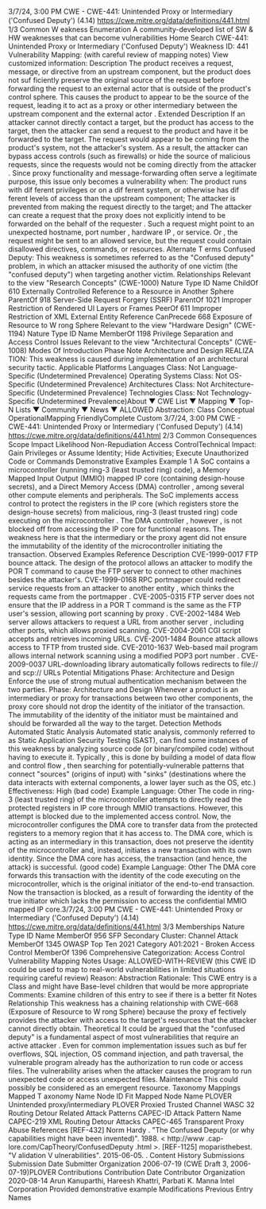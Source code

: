 3/7/24, 3:00 PM CWE - CWE-441: Unintended Proxy or Intermediary ('Confused Deputy') (4.14)
https://cwe.mitre.org/data/deﬁnitions/441.html 1/3
Common W eakness Enumeration
A community-developed list of SW & HW weaknesses that can become
vulnerabilities
Home Search
CWE-441: Unintended Proxy or Intermediary ('Confused Deputy')
Weakness ID: 441
Vulnerability Mapping: (with careful review of mapping notes)
View customized information:
 Description
The product receives a request, message, or directive from an upstream component, but the product does not suf ficiently preserve
the original source of the request before forwarding the request to an external actor that is outside of the product's control sphere.
This causes the product to appear to be the source of the request, leading it to act as a proxy or other intermediary between the
upstream component and the external actor .
 Extended Description
If an attacker cannot directly contact a target, but the product has access to the target, then the attacker can send a request to the
product and have it be forwarded to the target. The request would appear to be coming from the product's system, not the attacker's
system. As a result, the attacker can bypass access controls (such as firewalls) or hide the source of malicious requests, since the
requests would not be coming directly from the attacker .
Since proxy functionality and message-forwarding often serve a legitimate purpose, this issue only becomes a vulnerability when:
The product runs with dif ferent privileges or on a dif ferent system, or otherwise has dif ferent levels of access than the
upstream component;
The attacker is prevented from making the request directly to the target; and
The attacker can create a request that the proxy does not explicitly intend to be forwarded on the behalf of the requester .
Such a request might point to an unexpected hostname, port number , hardware IP , or service. Or , the request might be sent
to an allowed service, but the request could contain disallowed directives, commands, or resources.
 Alternate T erms
Confused Deputy: This weakness is sometimes referred to as the "Confused deputy" problem, in which an attacker misused
the authority of one victim (the "confused deputy") when targeting another victim.
 Relationships
 Relevant to the view "Research Concepts" (CWE-1000)
Nature Type ID Name
ChildOf 610 Externally Controlled Reference to a Resource in Another Sphere
ParentOf 918 Server-Side Request Forgery (SSRF)
ParentOf 1021 Improper Restriction of Rendered UI Layers or Frames
PeerOf 611 Improper Restriction of XML External Entity Reference
CanPrecede 668 Exposure of Resource to W rong Sphere
 Relevant to the view "Hardware Design" (CWE-1194)
Nature Type ID Name
MemberOf 1198 Privilege Separation and Access Control Issues
 Relevant to the view "Architectural Concepts" (CWE-1008)
 Modes Of Introduction
Phase Note
Architecture and Design REALIZA TION: This weakness is caused during implementation of an architectural security tactic.
 Applicable Platforms
Languages
Class: Not Language-Specific (Undetermined Prevalence)
Operating Systems
Class: Not OS-Specific (Undetermined Prevalence)
Architectures
Class: Not Architecture-Specific (Undetermined Prevalence)
Technologies
Class: Not Technology-Specific (Undetermined Prevalence)About ▼ CWE List ▼ Mapping ▼ Top-N Lists ▼ Community ▼ News ▼
ALLOWED
Abstraction: Class
Conceptual OperationalMapping
FriendlyComplete Custom
3/7/24, 3:00 PM CWE - CWE-441: Unintended Proxy or Intermediary ('Confused Deputy') (4.14)
https://cwe.mitre.org/data/deﬁnitions/441.html 2/3
 Common Consequences
Scope Impact Likelihood
Non-Repudiation
Access ControlTechnical Impact: Gain Privileges or Assume Identity; Hide Activities; Execute Unauthorized Code or Commands
 Demonstrative Examples
Example 1
A SoC contains a microcontroller (running ring-3 (least trusted ring) code), a Memory Mapped Input Output (MMIO) mapped IP core
(containing design-house secrets), and a Direct Memory Access (DMA) controller , among several other compute elements and
peripherals. The SoC implements access control to protect the registers in the IP core (which registers store the design-house
secrets) from malicious, ring-3 (least trusted ring) code executing on the microcontroller . The DMA controller , however , is not blocked
off from accessing the IP core for functional reasons.
The weakness here is that the intermediary or the proxy agent did not ensure the immutability of the identity of the microcontroller
initiating the transaction.
 Observed Examples
Reference Description
CVE-1999-0017 FTP bounce attack. The design of the protocol allows an attacker to modify the POR T command to
cause the FTP server to connect to other machines besides the attacker's.
CVE-1999-0168 RPC portmapper could redirect service requests from an attacker to another entity , which thinks the
requests came from the portmapper .
CVE-2005-0315 FTP server does not ensure that the IP address in a POR T command is the same as the FTP user's
session, allowing port scanning by proxy .
CVE-2002-1484 Web server allows attackers to request a URL from another server , including other ports, which allows
proxied scanning.
CVE-2004-2061 CGI script accepts and retrieves incoming URLs.
CVE-2001-1484 Bounce attack allows access to TFTP from trusted side.
CVE-2010-1637 Web-based mail program allows internal network scanning using a modified POP3 port number .
CVE-2009-0037 URL-downloading library automatically follows redirects to file:// and scp:// URLs
 Potential Mitigations
Phase: Architecture and Design
Enforce the use of strong mutual authentication mechanism between the two parties.
Phase: Architecture and Design
Whenever a product is an intermediary or proxy for transactions between two other components, the proxy core should not drop
the identity of the initiator of the transaction. The immutability of the identity of the initiator must be maintained and should be
forwarded all the way to the target.
 Detection Methods
Automated Static Analysis
Automated static analysis, commonly referred to as Static Application Security Testing (SAST), can find some instances of this
weakness by analyzing source code (or binary/compiled code) without having to execute it. Typically , this is done by building a
model of data flow and control flow , then searching for potentially-vulnerable patterns that connect "sources" (origins of input)
with "sinks" (destinations where the data interacts with external components, a lower layer such as the OS, etc.)
Effectiveness: High
(bad code) Example Language: Other 
The code in ring-3 (least trusted ring) of the microcontroller attempts to directly read the protected registers in IP core through MMIO
transactions. However, this attempt is blocked due to the implemented access control. Now, the microcontroller configures the DMA core
to transfer data from the protected registers to a memory region that it has access to. The DMA core, which is acting as an intermediary in
this transaction, does not preserve the identity of the microcontroller and, instead, initiates a new transaction with its own identity. Since
the DMA core has access, the transaction (and hence, the attack) is successful.
(good code) Example Language: Other 
The DMA core forwards this transaction with the identity of the code executing on the microcontroller, which is the original initiator of the
end-to-end transaction. Now the transaction is blocked, as a result of forwarding the identity of the true initiator which lacks the permission
to access the confidential MMIO mapped IP core.3/7/24, 3:00 PM CWE - CWE-441: Unintended Proxy or Intermediary ('Confused Deputy') (4.14)
https://cwe.mitre.org/data/deﬁnitions/441.html 3/3
 Memberships
Nature Type ID Name
MemberOf 956 SFP Secondary Cluster: Channel Attack
MemberOf 1345 OWASP Top Ten 2021 Category A01:2021 - Broken Access Control
MemberOf 1396 Comprehensive Categorization: Access Control
 Vulnerability Mapping Notes
Usage: ALLOWED-WITH-REVIEW
(this CWE ID could be used to map to real-world vulnerabilities in limited situations requiring careful review)
Reason: Abstraction
Rationale:
This CWE entry is a Class and might have Base-level children that would be more appropriate
Comments:
Examine children of this entry to see if there is a better fit
 Notes
Relationship
This weakness has a chaining relationship with CWE-668 (Exposure of Resource to W rong Sphere) because the proxy ef fectively
provides the attacker with access to the target's resources that the attacker cannot directly obtain.
Theoretical
It could be argued that the "confused deputy" is a fundamental aspect of most vulnerabilities that require an active attacker . Even for
common implementation issues such as buf fer overflows, SQL injection, OS command injection, and path traversal, the vulnerable
program already has the authorization to run code or access files. The vulnerability arises when the attacker causes the program to
run unexpected code or access unexpected files.
Maintenance
This could possibly be considered as an emergent resource.
 Taxonomy Mappings
Mapped T axonomy Name Node ID Fit Mapped Node Name
PLOVER Unintended proxy/intermediary
PLOVER Proxied Trusted Channel
WASC 32 Routing Detour
 Related Attack Patterns
CAPEC-ID Attack Pattern Name
CAPEC-219 XML Routing Detour Attacks
CAPEC-465 Transparent Proxy Abuse
 References
[REF-432] Norm Hardy . "The Confused Deputy (or why capabilities might have been invented)". 1988. < http://www .cap-
lore.com/CapTheory/ConfusedDeputy .html >.
[REF-1125] moparisthebest. "V alidation V ulnerabilities". 2015-06-05.
.
 Content History
 Submissions
Submission Date Submitter Organization
2006-07-19
(CWE Draft 3, 2006-07-19)PLOVER
 Contributions
Contribution Date Contributor Organization
2020-08-14 Arun Kanuparthi, Hareesh Khattri, Parbati K. Manna Intel Corporation
Provided demonstrative example
 Modifications
 Previous Entry Names
